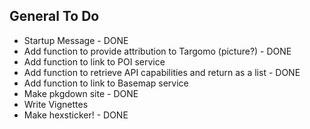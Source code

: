 
## General To Do

* Startup Message - DONE
* Add function to provide attribution to Targomo (picture?) - DONE
* Add function to link to POI service
* Add function to retrieve API capabilities and return as a list - DONE
* Add function to link to Basemap service
* Make pkgdown site - DONE
* Write Vignettes
* Make hexsticker! - DONE
 
